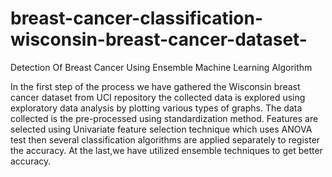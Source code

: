 # breast-cancer-classification-wisconsin-breast-cancer-dataset-
Detection Of Breast Cancer Using Ensemble Machine Learning Algorithm



In the first step of the process we have gathered the Wisconsin breast cancer dataset from UCI repository the collected data is explored using exploratory data analysis by plotting various types of graphs. The data collected is the pre-processed using standardization method. Features are selected using Univariate feature selection technique which uses ANOVA test then several classification algorithms are applied separately to register the accuracy. At the last,we have utilized ensemble techniques to get better accuracy.
